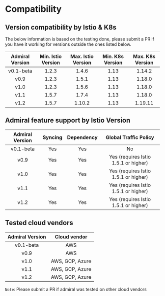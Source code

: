 # Compatibility

## Version compatibility by Istio & K8s
The below information is based on the testing done, please submit a PR if you have it working for versions outside the ones listed below.

| Admiral Version   | Min. Istio Version    | Max. Istio Version    | Min. K8s Version  |  Max. K8s Version
|:-----------------:|:---------------------:|:---------------------:|:-----------------:|:-----------------:
v0.1-beta           | 1.2.3                 | 1.4.6                 | 1.13              | 1.14.2
v0.9                | 1.2.3                 | 1.5.1                 | 1.13              | 1.18.0
v1.0                | 1.2.3                 | 1.5.6                 | 1.13              | 1.18.0
v1.1                | 1.5.7                 | 1.7.4                 | 1.13              | 1.18.0
v1.2                | 1.5.7                 | 1.10.2                | 1.13              | 1.19.11

## Admiral feature support by Istio Version

| Admiral Version   | Syncing   | Dependency    | Global Traffic Policy
|:-----------------:|:---------:|:-------------:|:--------------------:
v0.1-beta           | Yes       | Yes           | No
v0.9                | Yes       | Yes           | Yes (requires Istio 1.5.1 or higher)
v1.0                | Yes       | Yes           | Yes (requires Istio 1.5.1 or higher)
v1.1                | Yes       | Yes           | Yes (requires Istio 1.5.1 or higher)
v1.2                | Yes       | Yes           | Yes (requires Istio 1.5.1 or higher)

## Tested cloud vendors

| Admiral Version   | Cloud vendor
|:-----------------:|:---------:
v0.1-beta           | AWS       
v0.9                | AWS
v1.0                | AWS, GCP, Azure
v1.1                | AWS, GCP, Azure
v1.2                | AWS, GCP, Azure

`Note`: Please submit a PR if admiral was tested on other cloud vendors       